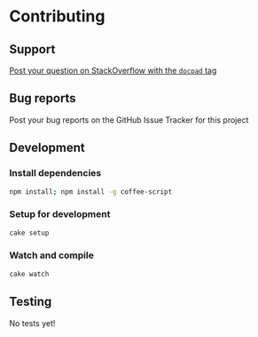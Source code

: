 # Contributing

## Support

[Post your question on StackOverflow with the `docpad` tag](http://stackoverflow.com/questions/tagged/docpad)


## Bug reports

Post your bug reports on the GitHub Issue Tracker for this project


## Development

### Install dependencies

``` bash
npm install; npm install -g coffee-script
```

### Setup for development

``` bash
cake setup
```

### Watch and compile

``` bash
cake watch
```


## Testing

No tests yet!

